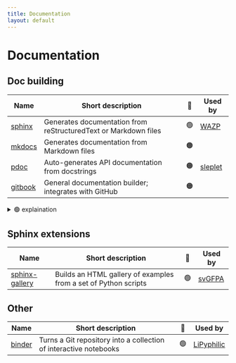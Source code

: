 ```yaml
---
title: Documentation
layout: default
---
```


# Documentation

## Doc building

| Name                                            | Short description                                               | 🚦  | Used by                                                                |
| ----------------------------------------------- | --------------------------------------------------------------- | :-: | ---------------------------------------------------------------------- |
| [sphinx](https://www.sphinx-doc.org/en/master/) | Generates documentation from reStructuredText or Markdown files | 🟢  | [WAZP](https://github.com/SainsburyWellcomeCentre/WAZP/tree/main/docs) |
| [mkdocs](https://www.mkdocs.org/)               | Generates documentation from Markdown files                     | 🟠  |                                                                        |
| [pdoc](https://pdoc.dev/)                       | Auto-generates API documentation from docstrings                | 🟠  | [sleplet](https://github.com/astro-informatics/sleplet/) |
| [gitbook](https://www.gitbook.com/)             | General documentation builder; integrates with GitHub           | 🟠  |                                                                        |

<details>
<summary> 🟢 explaination</summary>
Sphinx is the de-facto standard that is widely used. It is well tested, reliable and very customisable.
</details>

## Sphinx extensions

| Name                                                                 | Short description                                               | 🚦  | Used by                                         |
| -------------------------------------------------------------------- | --------------------------------------------------------------- | :-: | ----------------------------------------------- |
| [sphinx-gallery](https://sphinx-gallery.github.io/stable/index.html) | Builds an HTML gallery of examples from a set of Python scripts | 🟢  | [svGFPA](https://github.com/joacorapela/svGPFA) |

## Other

| Name                            | Short description                                                 | 🚦  | Used by                                               |
| ------------------------------- | ----------------------------------------------------------------- | :-: | ----------------------------------------------------- |
| [binder](https://mybinder.org/) | Turns a Git repository into a collection of interactive notebooks | 🟢  | [LiPyphilic](https://github.com/p-j-smith/lipyphilic) |
